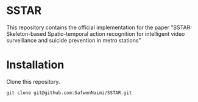 # SSTAR

This repository contains the official implementation for the paper "SSTAR: Skeleton-based Spatio-temporal action recognition for intelligent video surveillance and suicide prevention in metro stations"

# Installation

Clone this repository.

    git clone git@github.com:SafwenNaimi/SSTAR.git
